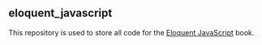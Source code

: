 ## eloquent_javascript
This repository is used to store all code for the [Eloquent JavaScript](http://eloquentjavascript.net/index.html) book.
